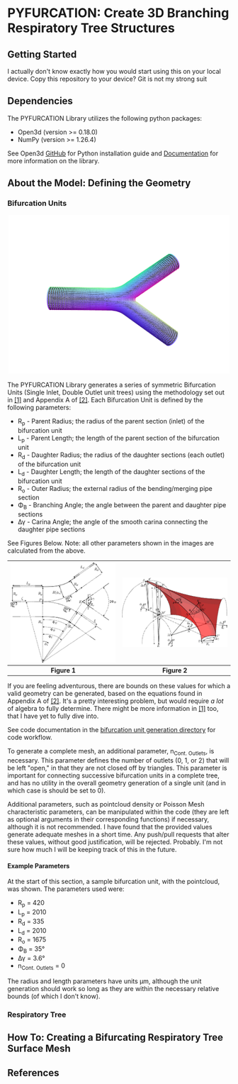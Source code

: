 # PYFURCATION: Create 3D Branching Respiratory Tree Structures

## Getting Started
I actually don't know exactly how you would start using this on your local device. Copy this repository to your device? Git is not my strong suit

## Dependencies 
The PYFURCATION Library utilizes the following python packages:
* Open3d (version >= 0.18.0)
* NumPy (version >= 1.26.4)

See Open3d [GitHub](https://github.com/isl-org/Open3D) for Python installation guide and [Documentation](https://www.open3d.org/docs/release/) for more information on the library.

## About the Model: Defining the Geometry

### Bifurcation Units
<p align="center">
  <img src="/supporting_documents/pointcloud_unit2.png" width = 500>
</p>

The PYFURCATION Library generates a series of symmetric Bifurcation Units (Single Inlet, Double Outlet unit trees) using the methodology set out in [[1]](#1) and Appendix A of [[2]](#2). 
Each Bifurcation Unit is defined by the following parameters:
* R<sub>p</sub> - Parent Radius; the radius of the parent section (inlet) of the bifurcation unit
* L<sub>p</sub> - Parent Length; the length of the parent section of the bifurcation unit
* R<sub>d</sub> - Daughter Radius; the radius of the daughter sections (each outlet) of the bifurcation unit
* L<sub>d</sub> - Daughter Length; the length of the daughter sections of the bifurcation unit
* R<sub>o</sub> - Outer Radius; the external radius of the bending/merging pipe section
* &Phi;<sub>&Beta;</sub> - Branching Angle; the angle between the parent and daughter pipe sections
* &Delta;&gamma; - Carina Angle; the angle of the smooth carina connecting the daughter pipe sections

See Figures Below. Note: all other parameters shown in the images are calculated from the above.

![](/supporting_documents/figure1.jpg)  |  ![](/supporting_documents/figure2.jpg)
:-------------------------:|:-------------------------:
**Figure 1**               |  **Figure 2**

If you are feeling adventurous, there are bounds on these values for which a valid geometry can be generated, based on the equations found in Appendix A of [[2]](#2). It's a pretty interesting problem,
but would require *a lot* of algebra to fully determine. There might be more information in [[1]](#1) too, that I have yet to fully dive into.

See code documentation in the [bifurcation unit generation directory](/bifurcating_unit_modules/) for code workflow.

To generate a complete mesh, an additional parameter, n<sub>Cont. Outlets</sub>, is necessary. This parameter defines the number of outlets (0, 1, or 2) that will be left "open," in that they are not closed off by triangles. This parameter is important for connecting successive bifurcation units in a complete tree, and has no utility in the overall geometry generation of a single unit (and in which case is should be set to 0).

Additional parameters, such as pointcloud density or Poisson Mesh characteristic parameters, can be manipulated within the code (they are left as optional arguments in their corresponding functions) if necessary, although it is not recommended. I have found that the provided values generate adequate meshes in a short time. Any push/pull requests that alter these values, without good justification, will be rejected. Probably. I'm not sure how much I will be keeping track of this in the future. 

#### Example Parameters

At the start of this section, a sample bifurcation unit, with the pointcloud, was shown. The parameters used were: 
* R<sub>p</sub> = 420
* L<sub>p</sub> = 2010
* R<sub>d</sub> = 335
* L<sub>d</sub> = 2010
* R<sub>o</sub> = 1675
* &Phi;<sub>&Beta;</sub> = 35&deg;
* &Delta;&gamma; = 3.6&deg;
* n<sub>Cont. Outlets</sub> = 0

The radius and length parameters have units &mu;m, although the unit generation should work so long as they are within the necessary relative bounds (of which I don't know). 

### Respiratory Tree


## How To: Creating a Bifurcating Respiratory Tree Surface Mesh

## References
